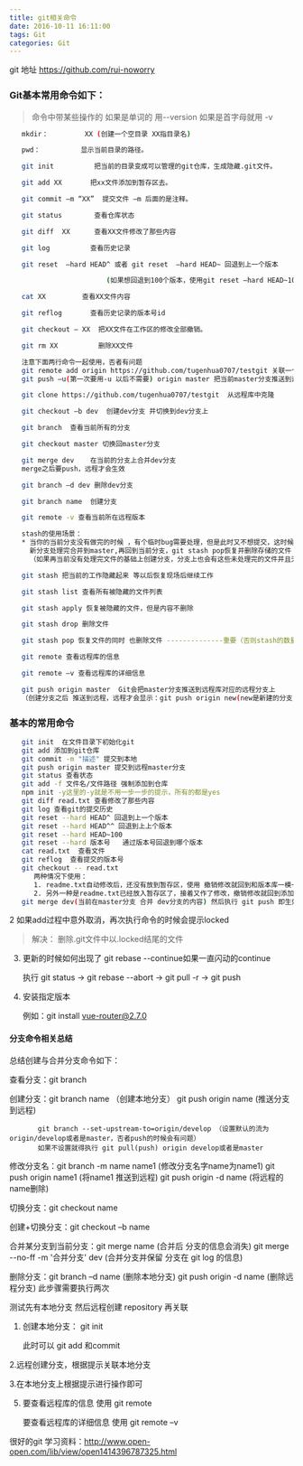 ```yaml
---
title: git相关命令
date: 2016-10-11 16:11:00
tags: Git
categories: Git
---
```

git 地址 https://github.com/rui-noworry


### Git基本常用命令如下：

> 命令中带某些操作的 如果是单词的 用--version 如果是首字母就用 -v

``` bash
   mkdir：         XX (创建一个空目录 XX指目录名)

   pwd：          显示当前目录的路径。

   git init          把当前的目录变成可以管理的git仓库，生成隐藏.git文件。

   git add XX       把xx文件添加到暂存区去。

   git commit –m “XX”  提交文件 –m 后面的是注释。

   git status        查看仓库状态

   git diff  XX      查看XX文件修改了那些内容

   git log          查看历史记录

   git reset  –hard HEAD^ 或者 git reset  –hard HEAD~ 回退到上一个版本

                        (如果想回退到100个版本，使用git reset –hard HEAD~100 )

   cat XX         查看XX文件内容

   git reflog       查看历史记录的版本号id

   git checkout — XX  把XX文件在工作区的修改全部撤销。

   git rm XX          删除XX文件

   注意下面两行命令一起使用，否者有问题
   git remote add origin https://github.com/tugenhua0707/testgit 关联一个远程库
   git push –u(第一次要用-u 以后不需要) origin master 把当前master分支推送到远程库

   git clone https://github.com/tugenhua0707/testgit  从远程库中克隆

   git checkout –b dev  创建dev分支 并切换到dev分支上

   git branch  查看当前所有的分支

   git checkout master 切换回master分支

   git merge dev    在当前的分支上合并dev分支
   merge之后要push，远程才会生效

   git branch –d dev 删除dev分支

   git branch name  创建分支

   git remote -v 查看当前所在远程版本

   stash的使用场景：
   * 当你的当前分支没有做完的时候 ，有个临时bug需要处理，但是此时又不想提交，这时候需要stash 存储起来，然后创建新分支，
     新分支处理完合并到master,再回到当前分支，git stash pop恢复并删除存储的文件
     （如果再当前没有处理完文件的基础上创建分支，分支上也会有这些未处理完的文件并且无法切换到其他分支，所以需要存储）

   git stash 把当前的工作隐藏起来 等以后恢复现场后继续工作

   git stash list 查看所有被隐藏的文件列表

   git stash apply 恢复被隐藏的文件，但是内容不删除

   git stash drop 删除文件

   git stash pop 恢复文件的同时 也删除文件 --------------重要（否则stash的数量会连续累加）

   git remote 查看远程库的信息

   git remote –v 查看远程库的详细信息

   git push origin master  Git会把master分支推送到远程库对应的远程分支上
   （创建分支之后 推送到远程，远程才会显示：git push origin new(new是新建的分支)）
```
### 基本的常用命令
```bash
   git init  在文件目录下初始化git
   git add 添加到git仓库
   git commit -m "描述" 提交到本地
   git push origin master 提交到远程master分支
   git status 查看状态
   git add -f 文件名/文件路径 强制添加到仓库
   npm init -y这里的-y就是不用一步一步的提示，所有的都是yes
   git diff read.txt 查看修改了那些内容
   git log 查看git的提交历史
   git reset --hard HEAD^ 回退到上一个版本
   git reset --hard HEAD^^ 回退到上上个版本
   git reset --hard HEAD~100
   git reset --hard 版本号   通过版本号回退到哪个版本
   cat read.txt  查看文件
   git reflog  查看提交的版本号
   git checkout -- read.txt
      两种情况下使用：
      1. readme.txt自动修改后，还没有放到暂存区，使用 撤销修改就回到和版本库一模一样的状态。
      2. 另外一种是readme.txt已经放入暂存区了，接着又作了修改，撤销修改就回到添加暂存区后的状态
   git merge dev(当前在master分支 合并 dev分支的内容) 然后执行 git push 即生效（成功）

```
2 如果add过程中意外取消，再次执行命令的时候会提示locked

> 解决： 删除.git文件中以.locked结尾的文件

3. 更新的时候如何出现了 git rebase --continue如果一直闪动的continue

   执行 git status -> git rebase --abort -> git pull -r -> git push

4. 安装指定版本

   例如：git install vue-router@2.7.0

#### 分支命令相关总结

   总结创建与合并分支命令如下：

   查看分支：git branch

   创建分支：git branch name （创建本地分支）
           git push origin name (推送分支到远程)

           git branch --set-upstream-to=origin/develop （设置默认的流为origin/develop或者是master，否者push的时候会有问题）
           如果不设置就得执行 git pull(push) origin develop或者是master

   修改分支名：git branch -m name name1 (修改分支名字name为name1)
             git push origin name1 (将name1 推送到远程)
             git push origin -d name (将远程的name删除)

   切换分支：git checkout name

   创建+切换分支：git checkout –b name

   合并某分支到当前分支：git merge name (合并后 分支的信息会消失)
                     git merge --no-ff -m '合并分支' dev (合并分支并保留 分支在 git log 的信息)

   删除分支：git branch –d name (删除本地分支)
           git push origin -d name (删除远程分支)
           此步骤需要执行两次

   测试先有本地分支 然后远程创建 repository 再关联

   1. 创建本地分支： git init

      此时可以 git add 和commit

   2.远程创建分支，根据提示关联本地分支

   3.在本地分支上根据提示进行操作即可

5. 要查看远程库的信息 使用 git remote

   要查看远程库的详细信息 使用 git remote –v

很好的git 学习资料：http://www.open-open.com/lib/view/open1414396787325.html
